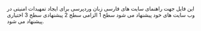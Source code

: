 این فایل جهت راهنمای سایت های فارسی زبان وردپرسی برای ایجاد تمهیدات امنیتی در وب سایت های خود پیشنهاد می شود
سطح 1 الزامی
سطح 2 پیشنهادی
سطح 3 اختیاری
پیشنهاد می شود.
